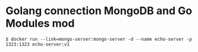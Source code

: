 # **Golang connection MongoDB and Go Modules mod**

```$xslt
$ docker run --link=mongo-server:mongo-server -d --name echo-server -p 1323:1323 echo-server:v1
```